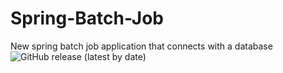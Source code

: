 # Spring-Batch-Job

New spring batch job application that connects with a database
![GitHub release (latest by date)](https://img.shields.io/github/v/release/GeorgeCsd/Spring-Batch-Job)
